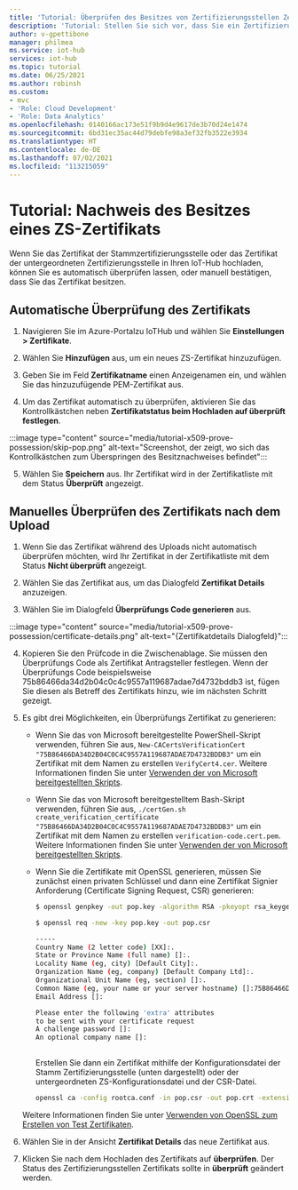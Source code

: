 ```yaml
---
title: 'Tutorial: Überprüfen des Besitzes von Zertifizierungsstellen Zertifikaten in Azure IOT Hub | Microsoft-Dokumentation'
description: 'Tutorial: Stellen Sie sich vor, dass Sie ein Zertifizierungsstellen Zertifikat für Azure IOT Hub'
author: v-gpettibone
manager: philmea
ms.service: iot-hub
services: iot-hub
ms.topic: tutorial
ms.date: 06/25/2021
ms.author: robinsh
ms.custom:
- mvc
- 'Role: Cloud Development'
- 'Role: Data Analytics'
ms.openlocfilehash: 0140166ac173e51f9b9d4e9617de3b70d24e1474
ms.sourcegitcommit: 6bd31ec35ac44d79debfe98a3ef32fb3522e3934
ms.translationtype: HT
ms.contentlocale: de-DE
ms.lasthandoff: 07/02/2021
ms.locfileid: "113215059"
---
```

# <a name="tutorial-proving-possession-of-a-ca-certificate"></a>Tutorial: Nachweis des Besitzes eines ZS-Zertifikats

Wenn Sie das Zertifikat der Stammzertifizierungsstelle oder das Zertifikat der untergeordneten Zertifizierungsstelle in Ihren IoT-Hub hochladen, können Sie es automatisch überprüfen lassen, oder manuell bestätigen, dass Sie das Zertifikat besitzen.

## <a name="verify-certificate-automatically"></a>Automatische Überprüfung des Zertifikats 

1. Navigieren Sie im Azure-Portalzu IoTHub und wählen Sie **Einstellungen > Zertifikate**.

2. Wählen Sie **Hinzufügen** aus, um ein neues ZS-Zertifikat hinzuzufügen.

3. Geben Sie im Feld **Zertifikatname** einen Anzeigenamen ein, und wählen Sie das hinzuzufügende PEM-Zertifikat aus.

4. Um das Zertifikat automatisch zu überprüfen, aktivieren Sie das Kontrollkästchen neben **Zertifikatstatus beim Hochladen auf überprüft festlegen**.

  :::image type="content" source="media/tutorial-x509-prove-possession/skip-pop.png" alt-text="Screenshot, der zeigt, wo sich das Kontrollkästchen zum Überspringen des Besitznachweises befindet":::

5. Wählen Sie **Speichern** aus.  Ihr Zertifikat wird in der Zertifikatliste mit dem Status **Überprüft** angezeigt.

## <a name="verify-certificate-manually-after-upload"></a>Manuelles Überprüfen des Zertifikats nach dem Upload

1. Wenn Sie das Zertifikat während des Uploads nicht automatisch überprüfen möchten, wird Ihr Zertifikat in der Zertifikatliste mit dem Status **Nicht überprüft** angezeigt. 

2. Wählen Sie das Zertifikat aus, um das Dialogfeld **Zertifikat Details** anzuzeigen.

3. Wählen Sie im Dialogfeld **Überprüfungs Code generieren** aus.

  :::image type="content" source="media/tutorial-x509-prove-possession/certificate-details.png" alt-text="{Zertifikatdetails Dialogfeld}":::

4. Kopieren Sie den Prüfcode in die Zwischenablage. Sie müssen den Überprüfungs Code als Zertifikat Antragsteller festlegen. Wenn der Überprüfungs Code beispielsweise 75b86466da34d2b04c0c4c9557a119687adae7d4732bddb3 ist, fügen Sie diesen als Betreff des Zertifikats hinzu, wie im nächsten Schritt gezeigt.

5. Es gibt drei Möglichkeiten, ein Überprüfungs Zertifikat zu generieren:

    * Wenn Sie das von Microsoft bereitgestellte PowerShell-Skript verwenden, führen Sie aus, `New-CACertsVerificationCert "75B86466DA34D2B04C0C4C9557A119687ADAE7D4732BDDB3"` um ein Zertifikat mit dem Namen zu erstellen `VerifyCert4.cer`. Weitere Informationen finden Sie unter [Verwenden der von Microsoft bereitgestellten Skripts](tutorial-x509-scripts.md).

    * Wenn Sie das von Microsoft bereitgestelltem Bash-Skript verwenden, führen Sie aus, `./certGen.sh create_verification_certificate "75B86466DA34D2B04C0C4C9557A119687ADAE7D4732BDDB3"` um ein Zertifikat mit dem Namen zu erstellen `verification-code.cert.pem`. Weitere Informationen finden Sie unter [Verwenden der von Microsoft bereitgestellten Skripts](tutorial-x509-scripts.md).

    * Wenn Sie die Zertifikate mit OpenSSL generieren, müssen Sie zunächst einen privaten Schlüssel und dann eine Zertifikat Signier Anforderung (Certificate Signing Request, CSR) generieren:

      ```bash
      $ openssl genpkey -out pop.key -algorithm RSA -pkeyopt rsa_keygen_bits:2048

      $ openssl req -new -key pop.key -out pop.csr

      -----
      Country Name (2 letter code) [XX]:.
      State or Province Name (full name) []:.
      Locality Name (eg, city) [Default City]:.
      Organization Name (eg, company) [Default Company Ltd]:.
      Organizational Unit Name (eg, section) []:.
      Common Name (eg, your name or your server hostname) []:75B86466DA34D2B04C0C4C9557A119687ADAE7D4732BDDB3
      Email Address []:

      Please enter the following 'extra' attributes
      to be sent with your certificate request
      A challenge password []:
      An optional company name []:
 
      ```

      Erstellen Sie dann ein Zertifikat mithilfe der Konfigurationsdatei der Stamm Zertifizierungsstelle (unten dargestellt) oder der untergeordneten ZS-Konfigurationsdatei und der CSR-Datei.

      ```bash
      openssl ca -config rootca.conf -in pop.csr -out pop.crt -extensions client_ext

      ```

    Weitere Informationen finden Sie unter [Verwenden von OpenSSL zum Erstellen von Test Zertifikaten](tutorial-x509-openssl.md).

6. Wählen Sie in der Ansicht **Zertifikat Details** das neue Zertifikat aus.

7. Klicken Sie nach dem Hochladen des Zertifikats auf **überprüfen**. Der Status des Zertifizierungsstellen Zertifikats sollte in **überprüft** geändert werden.
